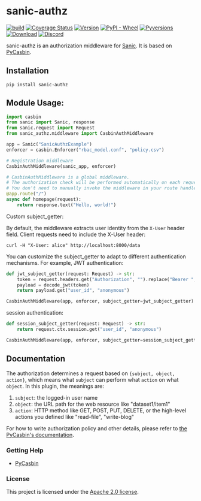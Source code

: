 # sanic-authz

[![build](https://github.com/officialpycasbin/sanic-authz/actions/workflows/build.yml/badge.svg)](https://github.com/officialpycasbin/sanic-authz/actions/workflows/build.yml)
[![Coverage Status](https://coveralls.io/repos/github/officialpycasbin/sanic-authz/badge.svg)](https://coveralls.io/github/officialpycasbin/sanic-authz)
[![Version](https://img.shields.io/pypi/v/sanic-authz.svg)](https://pypi.org/project/sanic-authz/)
[![PyPI - Wheel](https://img.shields.io/pypi/wheel/sanic-authz.svg)](https://pypi.org/project/sanic-authz/)
[![Pyversions](https://img.shields.io/pypi/pyversions/sanic-authz.svg)](https://pypi.org/project/sanic-authz/)
[![Download](https://static.pepy.tech/badge/sanic-authz)](https://pypi.org/project/sanic-authz/)
[![Discord](https://img.shields.io/discord/1022748306096537660?logo=discord&label=discord&color=5865F2)](https://discord.gg/S5UjpzGZjN)

sanic-authz is an authorization middleware for [Sanic](https://sanic.dev/en/). It is based on [PyCasbin](https://github.com/casbin/pycasbin).

## Installation
```
pip install sanic-authz
```

## Module Usage:
```python
import casbin
from sanic import Sanic, response
from sanic.request import Request
from sanic_authz.middleware import CasbinAuthMiddleware

app = Sanic("SanicAuthzExample")
enforcer = casbin.Enforcer("rbac_model.conf", "policy.csv")

# Registration middleware
CasbinAuthMiddleware(sanic_app, enforcer)

# CasbinAuthMiddleware is a global middleware.
# The authorization check will be performed automatically on each request.
# You don't need to manually invoke the middleware in your route handlers.
@app.route("/")
async def homepage(request):
    return response.text("Hello, world!")
```

Custom subject_getter:

By default, the middleware extracts user identity from the `X-User` header field. Client requests need to include the X-User header:
```
curl -H "X-User: alice" http://localhost:8000/data
```
You can customize the subject_getter to adapt to different authentication mechanisms. For example, JWT authentication:
```python
def jwt_subject_getter(request: Request) -> str:
    token = request.headers.get("Authorization", "").replace("Bearer ", "")
    payload = decode_jwt(token)
    return payload.get("user_id", "anonymous")

CasbinAuthMiddleware(app, enforcer, subject_getter=jwt_subject_getter)
```
session authentication:
```python
def session_subject_getter(request: Request) -> str:
    return request.ctx.session.get("user_id", "anonymous")

CasbinAuthMiddleware(app, enforcer, subject_getter=session_subject_getter)
```

## Documentation

The authorization determines a request based on ``{subject, object, action}``, which means what ``subject`` can perform what ``action`` on what ``object``. In this plugin, the meanings are:

1. ``subject``: the logged-in user name
2. ``object``: the URL path for the web resource like "dataset1/item1"
3. ``action``: HTTP method like GET, POST, PUT, DELETE, or the high-level actions you defined like "read-file", "write-blog"

For how to write authorization policy and other details, please refer to [the PyCasbin's documentation](https://github.com/casbin/pycasbin).

### Getting Help

- [PyCasbin](https://github.com/casbin/pycasbin)

### License

This project is licensed under the [Apache 2.0 license](LICENSE).
